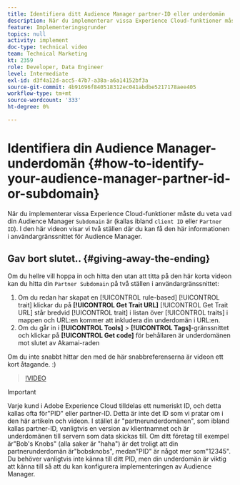 ```yaml
---
title: Identifiera ditt Audience Manager partner-ID eller underdomän
description: När du implementerar vissa Experience Cloud-funktioner måste du veta vad ditt Audience Manager "partner-ID" är (kallas ibland även ditt "klient-ID" eller "underdomän"). I den här videon visar vi två platser där du kan få detta ID i användargränssnittet för Audience Manager.
feature: Implementeringsgrunder
topics: null
activity: implement
doc-type: technical video
team: Technical Marketing
kt: 2359
role: Developer, Data Engineer
level: Intermediate
exl-id: d3f4a12d-acc5-47b7-a38a-a6a14152bf3a
source-git-commit: 4b91696f840518312ec041abdbe5217178aee405
workflow-type: tm+mt
source-wordcount: '333'
ht-degree: 0%

---
```


# Identifiera din Audience Manager-underdomän {#how-to-identify-your-audience-manager-partner-id-or-subdomain}

När du implementerar vissa Experience Cloud-funktioner måste du veta vad din Audience Manager `Subdomain` är (kallas ibland `client ID` eller `Partner ID`). I den här videon visar vi två ställen där du kan få den här informationen i användargränssnittet för Audience Manager.

## Gav bort slutet.. {#giving-away-the-ending}

Om du hellre vill hoppa in och hitta den utan att titta på den här korta videon kan du hitta din `Partner Subdomain` på två ställen i användargränssnittet:

1. Om du redan har skapat en [!UICONTROL rule-based] [!UICONTROL trait] klickar du på **[!UICONTROL Get Trait URL]**
   [!UICONTROL Get Trait URL] står bredvid  [!UICONTROL trait] i listan över  [!UICONTROL traits] i mappen och URL:en kommer att inkludera din underdomän i URL:en.
1. Om du går in i **[!UICONTROL Tools]** > **[!UICONTROL Tags]**-gränssnittet och klickar på **[!UICONTROL Get code]** för behållaren är underdomänen mot slutet av Akamai-raden

Om du inte snabbt hittar den med de här snabbreferenserna är videon ett kort åtagande. :)

>[!VIDEO](https://video.tv.adobe.com/v/25922/?quality=12)

>[!IMPORTANT]
>
>Varje kund i Adobe Experience Cloud tilldelas ett numeriskt ID, och detta kallas ofta för&quot;PID&quot; eller partner-ID. Detta är inte det ID som vi pratar om i den här artikeln och videon. I stället är &quot;partnerunderdomänen&quot;, som ibland kallas partner-ID, vanligtvis en version av klientnamnet och är underdomänen till servern som data skickas till. Om ditt företag till exempel är&quot;Bob&#39;s Knobs&quot; (alla saker är &quot;haha&quot;) är det troligt att din partnerunderdomän är&quot;bobsknobs&quot;, medan&quot;PID&quot; är något mer som&quot;12345&quot;. Du behöver vanligtvis inte känna till ditt PID, men din underdomän är viktig att känna till så att du kan konfigurera implementeringen av Audience Manager.

